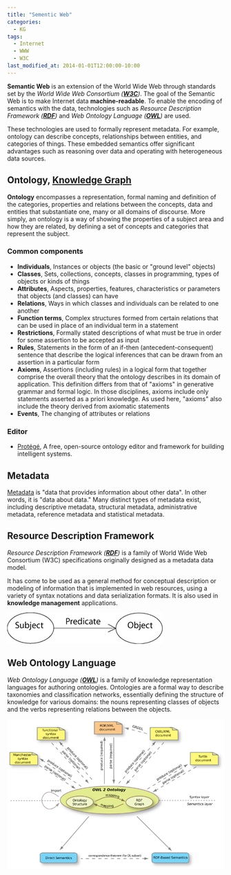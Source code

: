 ```yaml
---
title: "Sementic Web"
categories:
  - KG
tags:
  - Internet
  - WWW
  - W3C
last_modified_at: 2014-01-01T12:00:00-10:00
---
```


**Semantic Web** is an extension of the World Wide Web through standards set by the _World Wide Web Consortium (**[W3C](https://www.w3.org/)**)_. The goal of the Semantic Web is to make Internet data **machine-readable**. To enable the encoding of semantics with the data, technologies such as _Resource Description Framework (**[RDF](https://en.wikipedia.org/wiki/Resource_Description_Framework)**)_ and _Web Ontology Language (**[OWL](https://en.wikipedia.org/wiki/Web_Ontology_Language)**)_ are used.

These technologies are used to formally represent metadata. For example, ontology can describe concepts, relationships between entities, and categories of things. These embedded semantics offer significant advantages such as reasoning over data and operating with heterogeneous data sources.

## Ontology, [Knowledge Graph](https://en.wikipedia.org/wiki/Knowledge_Graph)

**Ontology** encompasses a representation, formal naming and definition of the categories, properties and relations between the concepts, data and entities that substantiate one, many or all domains of discourse. More simply, an ontology is a way of showing the properties of a subject area and how they are related, by defining a set of concepts and categories that represent the subject.

### Common components

- **Individuals**, Instances or objects (the basic or "ground level" objects)
- **Classes**, Sets, collections, concepts, classes in programming, types of objects or kinds of things
- **Attributes**, Aspects, properties, features, characteristics or parameters that objects (and classes) can have
- **Relations**, Ways in which classes and individuals can be related to one another
- **Function terms**, Complex structures formed from certain relations that can be used in place of an individual term in a statement
- **Restrictions**, Formally stated descriptions of what must be true in order for some assertion to be accepted as input
- **Rules**,  Statements in the form of an if-then (antecedent-consequent) sentence that describe the logical inferences that can be drawn from an assertion in a particular form
- **Axioms**, Assertions (including rules) in a logical form that together comprise the overall theory that the ontology describes in its domain of application. This definition differs from that of "axioms" in generative grammar and formal logic. In those disciplines, axioms include only statements asserted as a priori knowledge. As used here, "axioms" also include the theory derived from axiomatic statements
- **Events**, The changing of attributes or relations

### Editor

- [Protégé](https://protege.stanford.edu/), A free, open-source ontology editor and framework for building intelligent systems.

## Metadata

[Metadata](https://en.wikipedia.org/wiki/Metadata) is "data that provides information about other data". In other words, it is "data about data." Many distinct types of metadata exist, including descriptive metadata, structural metadata, administrative metadata, reference metadata and statistical metadata.

## Resource Description Framework

_Resource Description Framework (**[RDF](https://www.w3.org/TR/2014/REC-rdf11-concepts-20140225/)**)_ is a family of World Wide Web Consortium (W3C) specifications originally designed as a metadata data model. 

It has come to be used as a general method for conceptual description or modeling of information that is implemented in web resources, using a variety of syntax notations and data serialization formats. It is also used in **knowledge management** applications. 

![](/assets/images/posts/2014-01-01-SWeb/RDF-triple.gif)


## Web Ontology Language

_Web Ontology Language (**[OWL](https://www.w3.org/TR/owl2-overview/)**)_ is a family of knowledge representation languages for authoring ontologies. Ontologies are a formal way to describe taxonomies and classification networks, essentially defining the structure of knowledge for various domains: the nouns representing classes of objects and the verbs representing relations between the objects.

![](/assets/images/posts/2014-01-01-SWeb/OWL2-structure.png)
